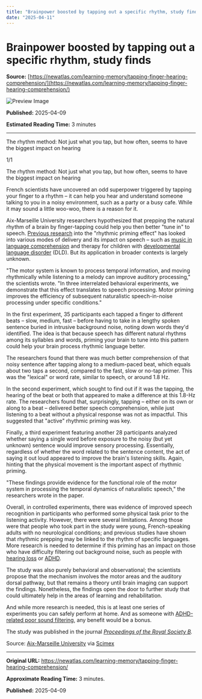 ```yaml
---
title: "Brainpower boosted by tapping out a specific rhythm, study finds"
date: "2025-04-11"
---
```


# Brainpower boosted by tapping out a specific rhythm, study finds

**Source:** [https://newatlas.com/learning-memory/tapping-finger-hearing-comprehension/](https://newatlas.com/learning-memory/tapping-finger-hearing-comprehension/)

![Preview Image](https://assets.newatlas.com/dims4/default/8361f64/2147483647/strip/true/crop/3840x2016+0+72/resize/1200x630!/quality/90/?url=http%3A%2F%2Fnewatlas-brightspot.s3.amazonaws.com%2Fa5%2F5d%2F0721a4bd481a8c9f6d31c35e9695%2Fdepositphotos-501704950-xl.jpg&na.image_optimisation=0)

**Published:** 2025-04-09

**Estimated Reading Time:** 3 minutes

---

The rhythm method: Not just what you tap, but how often, seems to have the biggest impact on hearing

1/1

The rhythm method: Not just what you tap, but how often, seems to have the biggest impact on hearing

French scientists have uncovered an odd superpower triggered by tapping your finger to a rhythm – it can help you hear and understand someone talking to you in a noisy environment, such as a party or a busy cafe. While it may sound a little woo-woo, there is a reason for it.

Aix-Marseille University researchers hypothesized that prepping the natural rhythm of a brain by finger-tapping could help you then better "tune in" to speech. [Previous research](https://www.sciencedirect.com/science/article/pii/S0022096524002510) into the "rhythmic priming effect" has looked into various modes of delivery and its impact on speech – such as [music in language comprehension](https://pmc.ncbi.nlm.nih.gov/articles/PMC8530934/) and therapy for children with [developmental language disorder](https://www.nature.com/articles/s41539-023-00170-1) (DLD). But its application in broader contexts is largely unknown.

"The motor system is known to process temporal information, and moving rhythmically while listening to a melody can improve auditory processing," the scientists wrote. "In three interrelated behavioral experiments, we demonstrate that this effect translates to speech processing. Motor priming improves the efficiency of subsequent naturalistic speech-in-noise processing under specific conditions."

In the first experiment, 35 participants each tapped a finger to different beats – slow, medium, fast – before having to take in a lengthy spoken sentence buried in intrusive background noise, noting down words they'd identified. The idea is that because speech has different natural rhythms among its syllables and words, priming your brain to tune into this pattern could help your brain process rhythmic language better.

The researchers found that there was much better comprehension of that noisy sentence after tapping along to a medium-paced beat, which equals about two taps a second, compared to the fast, slow or no-tap primer. This was the "lexical" or word rate, similar to speech, or around 1.8 Hz.

In the second experiment, which sought to find out if it was the tapping, the hearing of the beat or both that appeared to make a difference at this 1.8-Hz rate. The researchers found that, surprisingly, tapping – either on its own or along to a beat – delivered better speech comprehension, while just listening to a beat without a physical response was not as impactful. This suggested that "active" rhythmic priming was key.

Finally, a third experiment featuring another 28 participants analyzed whether saying a single word before exposure to the noisy (but yet unknown) sentence would improve sensory processing. Essentially, regardless of whether the word related to the sentence content, the act of saying it out loud appeared to improve the brain's listening skills. Again, hinting that the physical movement is the important aspect of rhythmic priming.

"These findings provide evidence for the functional role of the motor system in processing the temporal dynamics of naturalistic speech," the researchers wrote in the paper.

Overall, in controlled experiments, there was evidence of improved speech recognition in participants who performed some physical task prior to the listening activity. However, there were several limitations. Among those were that people who took part in the study were young, French-speaking adults with no neurological conditions; and previous studies have shown that rhythmic prepping may be linked to the rhythm of specific languages. More research is needed to determine if this priming has an impact on those who have difficulty filtering out background noise, such as people with [hearing loss](https://newatlas.com/health-wellbeing/age-related-hearing-loss-hair-cell-damage/) or [ADHD](https://newatlas.com/tag/adhd/).

The study was also purely behavioral and observational; the scientists propose that the mechanism involves the motor areas and the auditory dorsal pathway, but that remains a theory until brain imaging can support the findings. Nonetheless, the findings open the door to further study that could ultimately help in the areas of learning and rehabilitation.

And while more research is needed, this is at least one series of experiments you can safely perform at home. And as someone with [ADHD-related poor sound filtering](https://pmc.ncbi.nlm.nih.gov/articles/PMC4333120/), any benefit would be a bonus.

The study was published in the journal [*Proceedings of the Royal Society B*](https://royalsocietypublishing.org/doi/10.1098/rspb.2025.0354)*.*

Source: [Aix-Marseille University](https://www.univ-amu.fr/en) via [Scimex](https://www.scimex.org/newsfeed/tapping-your-fingers-could-help-you-cut-through-the-noise)

---

**Original URL:** https://newatlas.com/learning-memory/tapping-finger-hearing-comprehension/

**Approximate Reading Time:** 3 minutes.

**Published:** 2025-04-09
